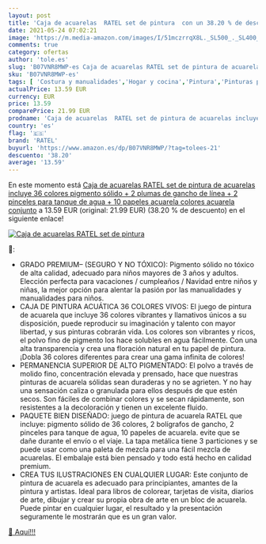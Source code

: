 ```yaml
---
layout: post
title: 'Caja de acuarelas  RATEL set de pintura  con un 38.20 % de descuento'
date: 2021-05-24 07:02:21
image: 'https://m.media-amazon.com/images/I/51mczrrqX8L._SL500_._SL400_.jpg'
comments: true
category: ofertas
author: 'tole.es'
slug: 'B07VNR8MWP-es Caja de acuarelas RATEL set de pintura de acuarelas...'
sku: 'B07VNR8MWP-es'
tags: [ 'Costura y manualidades','Hogar y cocina','Pintura','Pinturas para manualidades','acuarelas','ratel', ]
actualPrice: 13.59 EUR
currency: EUR
price: 13.59
comparePrice: 21.99 EUR
prodname: 'Caja de acuarelas  RATEL set de pintura de acuarelas incluye 36 colores pigmento sólido + 2 plumas de gancho de línea + 2 pinceles para tanque de agua + 10 papeles acuarela colores acuarela conjunto'
country: 'es'
flag: '🇪🇸'
brand: 'RATEL'
buyurl: 'https://www.amazon.es/dp/B07VNR8MWP/?tag=tolees-21'
descuento: '38.20'
average: '13.59'
---
```


En este momento está [Caja de acuarelas  RATEL set de pintura de acuarelas incluye 36 colores pigmento sólido + 2 plumas de gancho de línea + 2 pinceles para tanque de agua + 10 papeles acuarela colores acuarela conjunto](https://www.amazon.es/dp/B07VNR8MWP/?tag=tolees-21) a 13.59 EUR (original: 21.99 EUR) (38.20 %  de descuento) en el siguiente enlace!

[![Caja de acuarelas  RATEL set de pintura ](https://m.media-amazon.com/images/I/51mczrrqX8L._SL500_._SL400_.jpg)](https://www.amazon.es/dp/B07VNR8MWP/?tag=tolees-21)

🔎:

- GRADO PREMIUM– (SEGURO Y NO TÓXICO): Pigmento sólido no tóxico de alta calidad, adecuado para niños mayores de 3 años y adultos. Elección perfecta para vacaciones / cumpleaños / Navidad entre niños y niñas, la mejor opción para alentar la pasión por las manualidades y manualidades para niños.
- CAJA DE PINTURA ACUÁTICA 36 COLORES VIVOS: El juego de pintura de acuarela que incluye 36 colores vibrantes y llamativos únicos a su disposición, puede reproducir su imaginación y talento con mayor libertad, y sus pinturas cobrarán vida. Los colores son vibrantes y ricos, el polvo fino de pigmento los hace solubles en agua fácilmente. Con una alta transparencia y crea una floración natural en tu papel de pintura. ¡Dobla 36 colores diferentes para crear una gama infinita de colores!
- PERMANENCIA SUPERIOR DE ALTO PIGMENTADO: El polvo a través de molido fino, concentración elevada y prensado, hace que nuestras pinturas de acuarela sólidas sean duraderas y no se agrieten. Y no hay una sensación caliza o granulada para ellos después de que estén secos. Son fáciles de combinar colores y se secan rápidamente, son resistentes a la decoloración y tienen un excelente fluido.
- PAQUETE BIEN DISEÑADO: juego de pintura de acuarela RATEL que incluye: pigmento sólido de 36 colores, 2 bolígrafos de gancho, 2 pinceles para tanque de agua, 10 papeles de acuarela. evite que se dañe durante el envío o el viaje. La tapa metálica tiene 3 particiones y se puede usar como una paleta de mezcla para una fácil mezcla de acuarelas. El embalaje está bien pensado y todo está hecho en calidad premium.
- CREA TUS ILUSTRACIONES EN CUALQUIER LUGAR: Este conjunto de pintura de acuarela es adecuado para principiantes, amantes de la pintura y artistas. Ideal para libros de colorear, tarjetas de visita, diarios de arte, dibujar y crear su propia obra de arte en un bloc de acuarela. Puede pintar en cualquier lugar, el resultado y la presentación seguramente le mostrarán que es un gran valor.

[🛒 Aquí!!!](https://www.amazon.es/dp/B07VNR8MWP/?tag=tolees-21)
